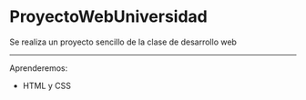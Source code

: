 # ProyectoWebUniversidad

Se realiza un proyecto sencillo de la clase de desarrollo web

---
Aprenderemos:

- HTML y CSS
